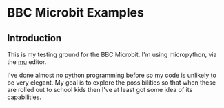 # BBC Microbit Examples

## Introduction

This is my testing ground for the BBC Microbit.
I'm using micropython, via the [mu](https://github.com/ntoll/mu)
editor.

I've done almost no python programming before so my code is unlikely
to be very elegant.
My goal is to explore the possibilities so that when these are rolled
out to school kids then I've at least got some idea of its
capabilities.

